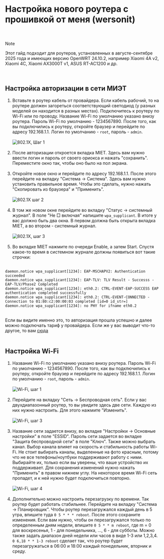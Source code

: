 # Настройка нового роутера с прошивкой от меня (wersonit)<br><br>

> [!NOTE]  
> Этот гайд подходит для роутеров, установленных в августе-сентябре 2025 года и имеющих версию OpenWRT 24.10.2, например Xiaomi 4A v2, Xiaomi 4C, Xiaomi AX3000T v1, ASUS RT-AC1200 и др.

<br>

## Настройка авторизации в сети МИЭТ<br>

1. Вставьте в роутер кабель от провайдера. Если кабель рабочий, то на роутере должен загореться соответствующий светодиод (у разных моделей он находится в разных местах). Подключитесь к роутеру по Wi-Fi или по проводу. Название Wi-Fi по умолчанию указано внизу роутера. Пароль Wi-Fi по умолчанию - 1234567890. После того, как вы подключились к роутеру, откройте браузер и перейдите по адресу 192.168.1.1. Логин по умолчанию - `root`, пароль - `admin`. <br><br>
![802.1X, Шаг 1](/images/wersonit/wersonit_new_wifi_1.jpg)<br><br>
2. После авторизации откроется вкладка MIET. Здесь вам нужно ввести логин и пароль от своего ориокса и нажать "сохранить". Переместите окно так, чтобы оно было на пол экрана.<br><br>
3. Откройте новое окно и перейдите по адресу 192.168.1.1. После этого перейдите на вкладку "Система -> Система". Здесь вам нужно установить правильное время. Чтобы это сделать, нужно нажать "Скопировать из браузера" и "Применить".<br><br>
![802.1X шаг 2](/images/wersonit/wersonit_new_wifi_2.jpg)<br><br>
4. В том же новом окне перейдите во вкладку "Статус -> системный журнал". В поле "Не □ включая" напишите `wpa_supplicant`. В итоге у вас должно быть два окна. В первом должна быть открыта вкладка MIET, а во втором - системный журнал.<br><br>
![802.1X, шаг 3](/images/wersonit/wersonit_new_8021x_4.jpg)<br><br>
5. Во вкладке MIET нажмите по очереди Enable, а затем Start. Спустя какое-то время в системном журнале должны появиться вот такие строчки: <br><br>
```
daemon.notice wpa_supplicant[1234]: EAP-MSCHAPV2: Authentication succeeded
daemon.notice wpa_supplicant[1234]: EAP-TLV: TLV Result - Successs - EAP-TLV/Phase2 Completed
daemon.notice wpa_supplicant[1234]: eth0.2: CTRL-EVENT-EAP-SUCCESS EAP authentication completed successfully
daemon.notice wpa_supplicant[1234]: eth0.2: CTRL-EVENT-CONNECTED - Connection to 01:80:c2:00:00:03 completed [id=0 id_str=]
daemon.notice wpa_supplicant[1234]: no PHY for ifname eth0.2
```
<br>Если вы видите именно это, то авторизация прошла успешно и далее можно подключать тариф у провайдера. Если же у вас выводит что-то другое, то вам [сюда](/setup/troubleshooting.md#вариант-1)<br><br>

## Настройка Wi-Fi<br>
1. Название Wi-Fi по умолчанию указано внизу роутера. Пароль Wi-Fi по умолчанию - 1234567890. После того, как вы подключились к роутеру, откройте браузер и перейдите по адресу 192.168.1.1. Логин по умолчанию - `root`, пароль - `admin`. <br><br>
![Wi-Fi, шаг 1](/images/wersonit/wersonit_new_wifi_1.jpg)<br><br>
2. Перейдите на вкладку "Сеть -> Беспроводная сеть". Если у вас двухдиапазонный роутер, то вы увидите здесь две сети. 
Каждую из них нужно настроить. Для этого нажмите "Изменить".<br><br>
![Wi-Fi, шаг 3](/images/wersonit/wersonit_new_wifi_3.jpg)<br><br>
3. Название сети задается внизу, во вкладке "Настройки -> Основные настройки" в поле "ESSID". 
Пароль сети задается во вкладке "Защита беспроводной сети" в поле "Ключ". Также можно выбрать канал. 
Выбор канала влияет на скорость и стабильность работы Wi-Fi. Не стоит выбирать каналы, выделенные на фото красным, потому что не все телефоны/ноутбуки поддерживают работу с ними. 
Выбирайте их, только если вы уверены, что ваше устройство их поддерживает. Для сохранения изменений нужно нажать "Применить" в правом нижнем углу. 
На некоторое время Wi-Fi сеть пропадет, и к ней нужно будет подключиться повторно.<br><br>
![Wi-Fi, шаг 4](/images/wersonit/wersonit_new_wifi_4.jpg)<br><br>
4. Дополнительно можно настроить перезагрузку по времени. Так роутер будет работать стабильнее. Перейдите на вкладку "Система -> Планировщик". 
Чтобы роутер перезагружался каждый день в 5 утра, впишите туда `0 5 * * * reboot`. После этого сохраните изменения. 
Если вам нужно, чтобы он перезагружался только по определенным дням недели, впишите `0 5 * * m reboot`, где m = 0 для воскресенья, 1 - для понедельника, ..., 6 - для субботы. 
Можно также задать диапазон дней недели или часов в виде 1-3 или 1,2,3,4. `0 6,18 * * 1-3 reboot` сделает так, что роутер будет перезагружаться в 06:00 и 18:00 каждый понедельник, вторник и среду.<br><br><br>
